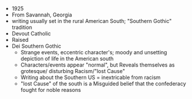 - 1925
- From Savannah, Georgia
- writing usually set in the rural American South; "Southern Gothic" tradition
- Devout Catholic
- Raised 
- Dei
Southern Gothic
	- Strange events, eccentric character's; moody and unsetting depiction of life in the American south
	- Characters/events appear "normal", but Reveals themselves as grotesque/ disturbing
Racism/"lost Cause"
	- Writing about the Southern US = inextricable from racism
	- "lost Cause" of the south is a Misguided belief that the confederacy fought for noble reasons
